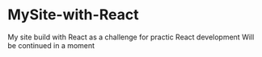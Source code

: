 # MySite-with-React
My site build with React as a challenge for practic React development
Will be continued in a moment